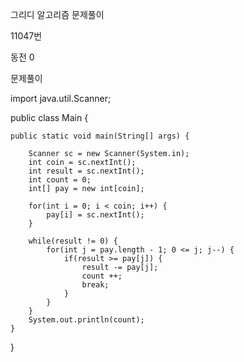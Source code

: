 그리디 알고리즘 문제풀이 

11047번

동전 0 



문제풀이

import java.util.Scanner;

public class Main {

	public static void main(String[] args) {
		
		Scanner sc = new Scanner(System.in);
		int coin = sc.nextInt();
		int result = sc.nextInt();
		int count = 0;
		int[] pay = new int[coin];
		
		for(int i = 0; i < coin; i++) {
			pay[i] = sc.nextInt();
		}
		
		while(result != 0) {
			for(int j = pay.length - 1; 0 <= j; j--) {
				if(result >= pay[j]) {
					result -= pay[j];
					count ++;
					break;
				}
			}
		}
		System.out.println(count);
	}
}